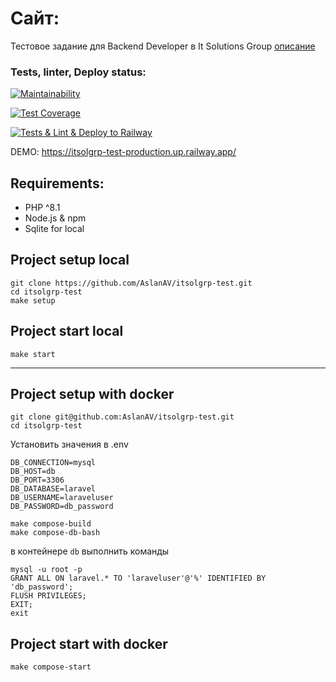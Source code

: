 # Сайт:

Тестовое задание для Backend Developer в It Solutions Group
[описание](https://github.com/itsolgrp/tests-tasks/blob/master/test-task-for-backend-developer/README.md)

### Tests, linter, Deploy status:

[![Maintainability](https://api.codeclimate.com/v1/badges/1074b5b2d00a262ca07f/maintainability)](https://codeclimate.com/github/AslanAV/itsolgrp-test/maintainability)

[![Test Coverage](https://api.codeclimate.com/v1/badges/1074b5b2d00a262ca07f/test_coverage)](https://codeclimate.com/github/AslanAV/itsolgrp-test/test_coverage)

[![Tests & Lint & Deploy to Railway](https://github.com/AslanAV/itsolgrp-test/actions/workflows/phpci.yaml/badge.svg)](https://github.com/AslanAV/itsolgrp-test/actions/workflows/phpci.yaml)


DEMO: https://itsolgrp-test-production.up.railway.app/

## Requirements:


- PHP ^8.1
- Node.js & npm
- Sqlite for local

## Project setup local

```shell
git clone https://github.com/AslanAV/itsolgrp-test.git
cd itsolgrp-test
make setup
```

## Project start local

```shell
make start
```

___
## Project setup with docker

```shell
git clone git@github.com:AslanAV/itsolgrp-test.git
cd itsolgrp-test
```

Установить значения в .env
```text
DB_CONNECTION=mysql
DB_HOST=db
DB_PORT=3306
DB_DATABASE=laravel
DB_USERNAME=laraveluser
DB_PASSWORD=db_password
```

```shell
make compose-build
make compose-db-bash
```

в контейнере `db` выполнить команды

```shell
mysql -u root -p
GRANT ALL ON laravel.* TO 'laraveluser'@'%' IDENTIFIED BY 'db_password';
FLUSH PRIVILEGES;
EXIT;
exit
```

## Project start with docker

```shell
make compose-start
```
